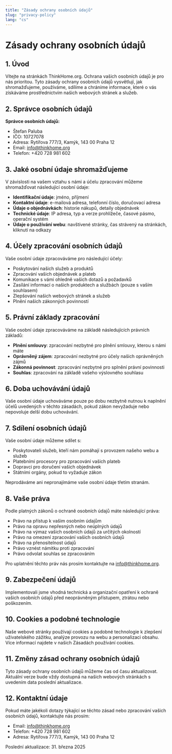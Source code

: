```yaml
---
title: "Zásady ochrany osobních údajů"
slug: "privacy-policy"
lang: "cs"
---
```


# Zásady ochrany osobních údajů

## 1. Úvod

Vítejte na stránkách ThinkHome.org. Ochrana vašich osobních údajů je pro nás prioritou. Tyto zásady ochrany osobních údajů vysvětlují, jak shromažďujeme, používáme, sdílíme a chráníme informace, které o vás získáváme prostřednictvím našich webových stránek a služeb.

## 2. Správce osobních údajů

**Správce osobních údajů:**
- Štefan Paluba
- IČO: 10727078
- Adresa: Rytířova 777/3, Kamýk, 143 00 Praha 12
- Email: info@thinkhome.org
- Telefon: +420 728 981 602

## 3. Jaké osobní údaje shromažďujeme

V závislosti na vašem vztahu s námi a účelu zpracování můžeme shromažďovat následující osobní údaje:

- **Identifikační údaje**: jméno, příjmení
- **Kontaktní údaje**: e-mailová adresa, telefonní číslo, doručovací adresa
- **Údaje o objednávkách**: historie nákupů, detaily objednávek
- **Technické údaje**: IP adresa, typ a verze prohlížeče, časové pásmo, operační systém
- **Údaje o používání webu**: navštívené stránky, čas strávený na stránkách, kliknutí na odkazy

## 4. Účely zpracování osobních údajů

Vaše osobní údaje zpracováváme pro následující účely:

- Poskytování našich služeb a produktů
- Zpracování vašich objednávek a plateb
- Komunikace s vámi ohledně vašich dotazů a požadavků
- Zasílání informací o našich produktech a službách (pouze s vaším souhlasem)
- Zlepšování našich webových stránek a služeb
- Plnění našich zákonných povinností

## 5. Právní základy zpracování

Vaše osobní údaje zpracováváme na základě následujících právních základů:

- **Plnění smlouvy**: zpracování nezbytné pro plnění smlouvy, kterou s námi máte
- **Oprávněný zájem**: zpracování nezbytné pro účely našich oprávněných zájmů
- **Zákonná povinnost**: zpracování nezbytné pro splnění právní povinnosti
- **Souhlas**: zpracování na základě vašeho výslovného souhlasu

## 6. Doba uchovávání údajů

Vaše osobní údaje uchováváme pouze po dobu nezbytně nutnou k naplnění účelů uvedených v těchto zásadách, pokud zákon nevyžaduje nebo nepovoluje delší dobu uchovávání.

## 7. Sdílení osobních údajů

Vaše osobní údaje můžeme sdílet s:

- Poskytovateli služeb, kteří nám pomáhají s provozem našeho webu a služeb
- Platebními procesory pro zpracování vašich plateb
- Dopravci pro doručení vašich objednávek
- Státními orgány, pokud to vyžaduje zákon

Neprodáváme ani nepronajímáme vaše osobní údaje třetím stranám.

## 8. Vaše práva

Podle platných zákonů o ochraně osobních údajů máte následující práva:

- Právo na přístup k vašim osobním údajům
- Právo na opravu nepřesných nebo neúplných údajů
- Právo na výmaz vašich osobních údajů za určitých okolností
- Právo na omezení zpracování vašich osobních údajů
- Právo na přenositelnost údajů
- Právo vznést námitku proti zpracování
- Právo odvolat souhlas se zpracováním

Pro uplatnění těchto práv nás prosím kontaktujte na info@thinkhome.org.

## 9. Zabezpečení údajů

Implementovali jsme vhodná technická a organizační opatření k ochraně vašich osobních údajů před neoprávněným přístupem, ztrátou nebo poškozením.

## 10. Cookies a podobné technologie

Naše webové stránky používají cookies a podobné technologie k zlepšení uživatelského zážitku, analýze provozu na webu a personalizaci obsahu. Více informací najdete v našich Zásadách používání cookies.

## 11. Změny zásad ochrany osobních údajů

Tyto zásady ochrany osobních údajů můžeme čas od času aktualizovat. Aktuální verze bude vždy dostupná na našich webových stránkách s uvedením data poslední aktualizace.

## 12. Kontaktní údaje

Pokud máte jakékoli dotazy týkající se těchto zásad nebo zpracování vašich osobních údajů, kontaktujte nás prosím:

- Email: info@thinkhome.org
- Telefon: +420 728 981 602
- Adresa: Rytířova 777/3, Kamýk, 143 00 Praha 12

Poslední aktualizace: 31. března 2025

